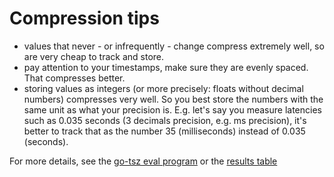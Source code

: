 # Compression tips

* values that never - or infrequently - change compress extremely well, so are very cheap to track and store.
* pay attention to your timestamps, make sure they are evenly spaced. That compresses better.
* storing values as integers (or more precisely: floats without decimal numbers) compresses very well.
  So you best store the numbers with the same unit as what your precision is.
  E.g. let's say you measure latencies such as 0.035 seconds (3 decimals precision, e.g. ms precision), it's better to
  track that as the number 35 (milliseconds) instead of 0.035 (seconds).

For more details, see the [go-tsz eval program](https://github.com/dgryski/go-tsz/tree/master/eval) or the 
[results table](https://raw.githubusercontent.com/dgryski/go-tsz/master/eval/eval-results.png)
